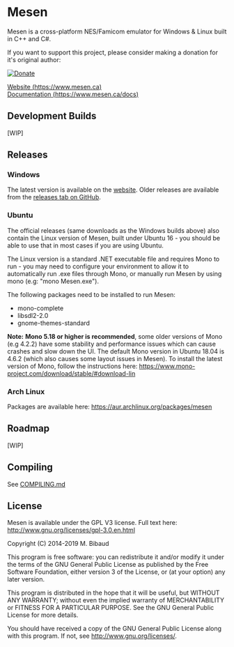# Mesen

Mesen is a cross-platform NES/Famicom emulator for Windows & Linux built in C++ and C#.

If you want to support this project, please consider making a donation for it's original author:

[![Donate](https://www.mesen.ca/images/donate.png)](https://www.mesen.ca/Donate.php)

[Website (https://www.mesen.ca)](https://www.mesen.ca)  
[Documentation (https://www.mesen.ca/docs)](https://www.mesen.ca/docs)

## Development Builds

[WIP]

<!---

Development builds of the latest commit are available from Appveyor. For stable release builds, see the **Releases** section below.

**Warning:** These are development builds and may be ***unstable***. Using them may also increase the chances of your settings being corrupted, or having issues when upgrading to the next official release. Additionally, these builds are currently not optimized via PGO and will typically run 20-30% slower than the official release builds.

Windows: [![Build status](https://ci.appveyor.com/api/projects/status/d4i7rqbfi386wdyw/branch/master?svg=true)](https://ci.appveyor.com/project/Sour/mesen/build/artifacts)

Linux: [![Build status](https://ci.appveyor.com/api/projects/status/uuoxwu7o5kkqjp4e/branch/master?svg=true)](https://ci.appveyor.com/project/Sour/mesen-nyf7v/build/artifacts)

-->

## Releases

### Windows

The latest version is available on the [website](https://www.mesen.ca).  Older releases are available from the [releases tab on GitHub](https://github.com/SourMesen/Mesen/releases).

### Ubuntu

The official releases (same downloads as the Windows builds above) also contain the Linux version of Mesen, built under Ubuntu 16 - you should be able to use that in most cases if you are using Ubuntu.

The Linux version is a standard .NET executable file and requires Mono to run - you may need to configure your environment to allow it to automatically run .exe files through Mono, or manually run Mesen by using mono (e.g: "mono Mesen.exe").

The following packages need to be installed to run Mesen:

* mono-complete
* libsdl2-2.0
* gnome-themes-standard

**Note:** **Mono 5.18 or higher is recommended**, some older versions of Mono (e.g 4.2.2) have some stability and performance issues which can cause crashes and slow down the UI.
The default Mono version in Ubuntu 18.04 is 4.6.2 (which also causes some layout issues in Mesen).  To install the latest version of Mono, follow the instructions here: https://www.mono-project.com/download/stable/#download-lin

### Arch Linux

Packages are available here: <https://aur.archlinux.org/packages/mesen>

## Roadmap

[WIP]

<!--

## Roadmap

Things that ***may or may not*** be added in the future, in no particular order:

* Support for more UNIF boards and more NES/Famicom input devices
* Shaders
* TAS editor

-->

## Compiling

See [COMPILING.md](COMPILING.md)

## License

Mesen is available under the GPL V3 license.  Full text here: <http://www.gnu.org/licenses/gpl-3.0.en.html>

Copyright (C) 2014-2019 M. Bibaud

This program is free software: you can redistribute it and/or modify
it under the terms of the GNU General Public License as published by
the Free Software Foundation, either version 3 of the License, or
(at your option) any later version.

This program is distributed in the hope that it will be useful,
but WITHOUT ANY WARRANTY; without even the implied warranty of
MERCHANTABILITY or FITNESS FOR A PARTICULAR PURPOSE.  See the
GNU General Public License for more details.

You should have received a copy of the GNU General Public License
along with this program.  If not, see <http://www.gnu.org/licenses/>.

